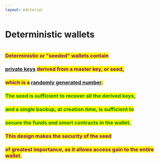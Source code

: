 ```yaml
---
layout: editorial
---
```


# Deterministic wallets

<figure><img src="../../../../../../../../.gitbook/assets/pexels-btgl-♡-6558130.jpg" alt=""><figcaption></figcaption></figure>

### <mark style="color:purple;">Deterministic or "seeded" wallets contain</mark>&#x20;

### [private keys](../ethereum-private-key.md) <mark style="color:purple;">derived from a master key, or seed,</mark>&#x20;

### <mark style="color:purple;">which is a</mark> [randomly generated number](../../../../cryptography/cryptography-is-a-right/pseudo-random-functions.md)<mark style="color:purple;">.</mark>



### <mark style="color:green;">The seed is sufficient to recover all the derived keys,</mark>&#x20;

### <mark style="color:green;">and a single backup, at creation time, is sufficient to</mark>&#x20;

### <mark style="color:green;">secure the funds and smart contracts in the wallet.</mark>&#x20;



### <mark style="color:purple;">This design makes the security of the seed</mark>&#x20;

### <mark style="color:purple;">of greatest importance, as it allows access gain to the entire wallet.</mark>&#x20;
